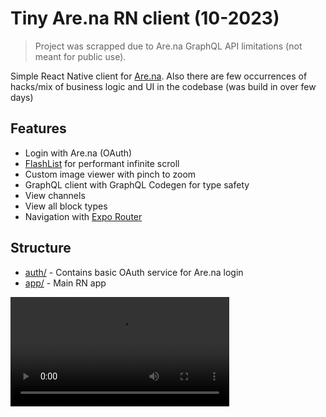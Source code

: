 # Tiny Are.na RN client (10-2023)

> Project was scrapped due to Are.na GraphQL API limitations (not meant for public use).

Simple React Native client for [Are.na](https://www.are.na/). Also there are few occurrences of hacks/mix of business logic and UI in the codebase (was build in over few days)

## Features

- Login with Are.na (OAuth)
- [FlashList](https://github.com/Shopify/flash-list) for performant infinite scroll
- Custom image viewer with pinch to zoom
- GraphQL client with GraphQL Codegen for type safety
- View channels
- View all block types
- Navigation with [Expo Router](https://docs.expo.dev/router/introduction/)

## Structure

- [auth/](auth/) - Contains basic OAuth service for Are.na login
- [app/](app/) - Main RN app

<video src=".github/demo.mp4" width="100%" style="max-width:350px;" controls></video>
